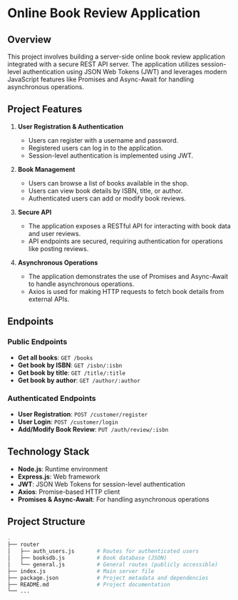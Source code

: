 # Online Book Review Application

## Overview

This project involves building a server-side online book review application integrated with a secure REST API server. The application utilizes session-level authentication using JSON Web Tokens (JWT) and leverages modern JavaScript features like Promises and Async-Await for handling asynchronous operations.

## Project Features

1. **User Registration & Authentication**
   - Users can register with a username and password.
   - Registered users can log in to the application.
   - Session-level authentication is implemented using JWT.

2. **Book Management**
   - Users can browse a list of books available in the shop.
   - Users can view book details by ISBN, title, or author.
   - Authenticated users can add or modify book reviews.

3. **Secure API**
   - The application exposes a RESTful API for interacting with book data and user reviews.
   - API endpoints are secured, requiring authentication for operations like posting reviews.

4. **Asynchronous Operations**
   - The application demonstrates the use of Promises and Async-Await to handle asynchronous operations.
   - Axios is used for making HTTP requests to fetch book details from external APIs.

## Endpoints

### Public Endpoints

- **Get all books**: `GET /books`
- **Get book by ISBN**: `GET /isbn/:isbn`
- **Get book by title**: `GET /title/:title`
- **Get book by author**: `GET /author/:author`

### Authenticated Endpoints

- **User Registration**: `POST /customer/register`
- **User Login**: `POST /customer/login`
- **Add/Modify Book Review**: `PUT /auth/review/:isbn`

## Technology Stack

- **Node.js**: Runtime environment
- **Express.js**: Web framework
- **JWT**: JSON Web Tokens for session-level authentication
- **Axios**: Promise-based HTTP client
- **Promises & Async-Await**: For handling asynchronous operations

## Project Structure

```bash
.
├── router
│   ├── auth_users.js       # Routes for authenticated users
│   ├── booksdb.js          # Book database (JSON)
│   └── general.js          # General routes (publicly accessible)
├── index.js                # Main server file
├── package.json            # Project metadata and dependencies
├── README.md               # Project documentation
└── ...
